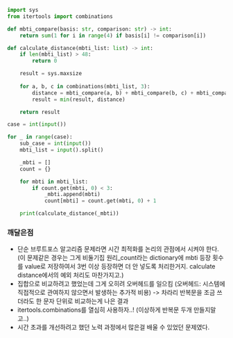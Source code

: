 ```python
import sys
from itertools import combinations

def mbti_compare(basis: str, comparison: str) -> int:
    return sum(1 for i in range(4) if basis[i] != comparison[i])

def calculate_distance(mbti_list: list) -> int:
    if len(mbti_list) > 48:
        return 0

    result = sys.maxsize
    
    for a, b, c in combinations(mbti_list, 3):
        distance = mbti_compare(a, b) + mbti_compare(b, c) + mbti_compare(a, c)
        result = min(result, distance)

    return result

case = int(input())

for _ in range(case):
    sub_case = int(input())
    mbti_list = input().split()

    _mbti = []
    count = {}

    for mbti in mbti_list:
        if count.get(mbti, 0) < 3:
            _mbti.append(mbti)
            count[mbti] = count.get(mbti, 0) + 1

    print(calculate_distance(_mbti))
```

### 깨달은점
- 단순 브루트포스 알고리즘 문제라면 시간 최적화를 논리의 관점에서 시켜야 한다. (이 문제같은 경우는 그게 비둘기집 원리_count라는 dictionary에 mbti 등장 횟수를 value로 저장하여서 3번 이상 등장하면 더 안 넣도록 처리한거지. calculate distance에서의 예외 처리도 마찬가지고.)
- 집합으로 비교하려고 했었는데 그게 오히려 오버헤드를 일으킴 (오버헤드: 시스템에 직접적으로 관여하지 않으면서 발생하는 추가적 비용) -> 차라리 반복문을 조금 쓰더라도 한 문자 단위로 비교하는게 나은 결과
- itertools.combinations를 열심히 사용하자..! (이상하게 반복문 두개 만들지말고..)
- 시간 초과를 개선하려고 했던 노력 과정에서 많은걸 배울 수 있었던 문제였다.
